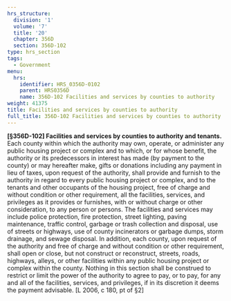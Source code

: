 ```yaml
---
hrs_structure:
  division: '1'
  volume: '7'
  title: '20'
  chapter: 356D
  section: 356D-102
type: hrs_section
tags:
  - Government
menu:
  hrs:
    identifier: HRS_0356D-0102
    parent: HRS0356D
    name: 356D-102 Facilities and services by counties to authority
weight: 41375
title: Facilities and services by counties to authority
full_title: 356D-102 Facilities and services by counties to authority
---
```

**[§356D-102] Facilities and services by counties to authority and tenants.** Each county within which the authority may own, operate, or administer any public housing project or complex and to which, or for whose benefit, the authority or its predecessors in interest has made (by payment to the county) or may hereafter make, gifts or donations including any payment in lieu of taxes, upon request of the authority, shall provide and furnish to the authority in regard to every public housing project or complex, and to the tenants and other occupants of the housing project, free of charge and without condition or other requirement, all the facilities, services, and privileges as it provides or furnishes, with or without charge or other consideration, to any person or persons. The facilities and services may include police protection, fire protection, street lighting, paving maintenance, traffic control, garbage or trash collection and disposal, use of streets or highways, use of county incinerators or garbage dumps, storm drainage, and sewage disposal. In addition, each county, upon request of the authority and free of charge and without condition or other requirement, shall open or close, but not construct or reconstruct, streets, roads, highways, alleys, or other facilities within any public housing project or complex within the county. Nothing in this section shall be construed to restrict or limit the power of the authority to agree to pay, or to pay, for any and all of the facilities, services, and privileges, if in its discretion it deems the payment advisable. [L 2006, c 180, pt of §2]